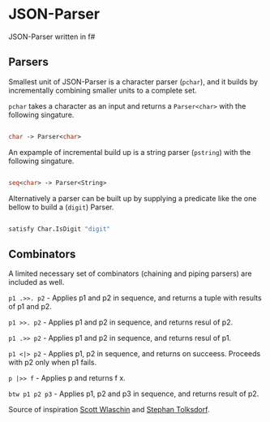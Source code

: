 # JSON-Parser
JSON-Parser written in f#

## Parsers

Smallest unit of JSON-Parser is a character parser (`pchar`), and it builds by incrementally combining smaller units to a complete set.

`pchar` takes a character as an input and returns a `Parser<char>` with the following singature.

```fsharp

char -> Parser<char>

```

An expample of incremental build up is a string parser (`pstring`) with the following singature.

```fsharp

seq<char> -> Parser<String>

```

Alternatively a parser can be built up by supplying a predicate like the one bellow to build a (`digit`) Parser.

```fsharp

satisfy Char.IsDigit "digit"

```

## Combinators

A limited necessary set of combinators (chaining and piping parsers) are included as well. 

`p1 .>>. p2`	- Applies p1 and p2 in sequence, and returns a tuple with results of p1 and p2.

`p1 >>. p2`	- Applies p1 and p2 in sequence, and returns resul of p2.

`p1 .>> p2`	- Applies p1 and p2 in sequence, and returns resul of p1.

`p1 <|> p2`	- Applies p1, p2 in sequence, and returns on succeess. Proceeds with p2 only when p1 fails.

`p |>> f`	- Applies p and returns f x.

`btw p1 p2 p3`	- Applies p1, p2 and p3 in sequence, and returns result of p2.

Source of inspiration [Scott Wlaschin](https://fsharpforfunandprofit.com/posts/understanding-parser-combinators/) and [Stephan Tolksdorf](https://github.com/stephan-tolksdorf/fparsec).